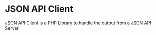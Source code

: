 # JSON API Client

JSON API Client is a PHP Library to handle the output from a [JSON API](http://jsonapi.org) Server.